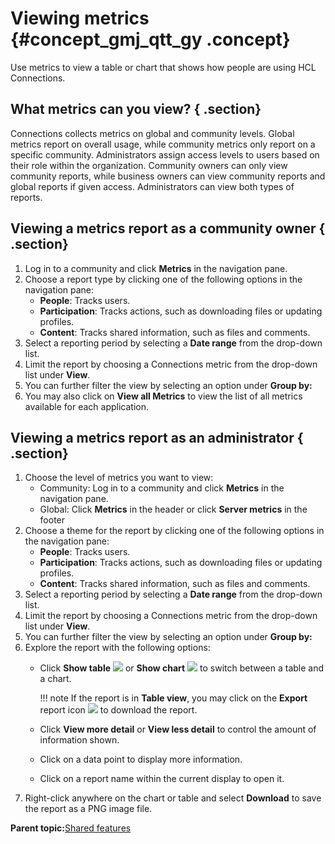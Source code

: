 # Viewing metrics {#concept_gmj_qtt_gy .concept}

Use metrics to view a table or chart that shows how people are using HCL Connections.

## What metrics can you view? { .section}

Connections collects metrics on global and community levels. Global metrics report on overall usage, while community metrics only report on a specific community. Administrators assign access levels to users based on their role within the organization. Community owners can only view community reports, while business owners can view community reports and global reports if given access. Administrators can view both types of reports.

## Viewing a metrics report as a community owner { .section}

1.  Log in to a community and click **Metrics** in the navigation pane.
2.  Choose a report type by clicking one of the following options in the navigation pane:
    -   **People**: Tracks users.
    -   **Participation**: Tracks actions, such as downloading files or updating profiles.
    -   **Content**: Tracks shared information, such as files and comments.
3.  Select a reporting period by selecting a **Date range** from the drop-down list.
4.  Limit the report by choosing a Connections metric from the drop-down list under **View**.
5.  You can further filter the view by selecting an option under **Group by:**
6.  You may also click on **View all Metrics** to view the list of all metrics available for each application.

## Viewing a metrics report as an administrator { .section}

1.  Choose the level of metrics you want to view:
    -   Community: Log in to a community and click **Metrics** in the navigation pane.
    -   Global: Click **Metrics** in the header or click **Server metrics** in the footer
2.  Choose a theme for the report by clicking one of the following options in the navigation pane:
    -   **People**: Tracks users.
    -   **Participation**: Tracks actions, such as downloading files or updating profiles.
    -   **Content**: Tracks shared information, such as files and comments.
3.  Select a reporting period by selecting a **Date range** from the drop-down list.
4.  Limit the report by choosing a Connections metric from the drop-down list under **View**.
5.  You can further filter the view by selecting an option under **Group by:**
6.  Explore the report with the following options:
    -   Click **Show table** ![](show_table.png) or **Show chart** ![](show_chart.png) to switch between a table and a chart.

        !!! note
    If the report is in **Table view**, you may click on the **Export** report icon ![](export.PNG) to download the report.

    -   Click **View more detail** or **View less detail** to control the amount of information shown.
    -   Click on a data point to display more information.
    -   Click on a report name within the current display to open it.
7.  Right-click anywhere on the chart or table and select **Download** to save the report as a PNG image file.

**Parent topic:**[Shared features](../eucommon/c_eucommon_shared_components.md)

